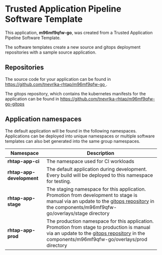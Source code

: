 # Trusted Application Pipeline Software Template

This application, **m96mf9qfw-go**, was created from a Trusted Application Pipeline Software Template.

The software templates create a new source and gitops deployment repositories with a sample source application. 

## Repositories

The source code for your application can be found in [https://github.com/tnevrlka-rhtap/m96mf9qfw-go ](https://github.com/tnevrlka-rhtap/m96mf9qfw-go ).
 
The gitops repository, which contains the kubernetes manifests for the application can be found in 
[https://github.com/tnevrlka-rhtap/m96mf9qfw-go-gitops ](https://github.com/tnevrlka-rhtap/m96mf9qfw-go-gitops ) 

## Application namespaces 

The default application will be found in the following namespaces. Applications can be deployed into unique namespaces or multiple software templates can also bet generated into the same group namespaces.  

|  Namespace   |  Description   |  
| -------- | -------- |
| **rhtap-app-ci** | The namespace used for CI workloads |
| **rhtap-app-development** | The default application during development. Every build will be deployed to this namespace for testing. |
| **rhtap-app-stage** | The staging namespace for this application. Promotion from development to stage is manual via an update to the [gitops repository](https://github.com/tnevrlka-rhtap/m96mf9qfw-go-gitops ) in the components/m96mf9qfw-go/overlays/stage directory |
| **rhtap-app-prod** | The production namespace for this application. Promotion from stage to production is manual via an update to the [gitops repository](https://github.com/tnevrlka-rhtap/m96mf9qfw-go-gitops ) in the components/m96mf9qfw-go/overlays/prod directory |